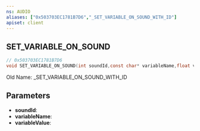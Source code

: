 ```yaml
---
ns: AUDIO
aliases: ["0x503703EC1781B7D6","_SET_VARIABLE_ON_SOUND_WITH_ID"]
apiset: client
---
```

## SET_VARIABLE_ON_SOUND

```c
// 0x503703EC1781B7D6
void SET_VARIABLE_ON_SOUND(int soundId,const char* variableName,float variableValue);
```

Old Name: _SET_VARIABLE_ON_SOUND_WITH_ID

## Parameters
* **soundId**:
* **variableName**:
* **variableValue**: